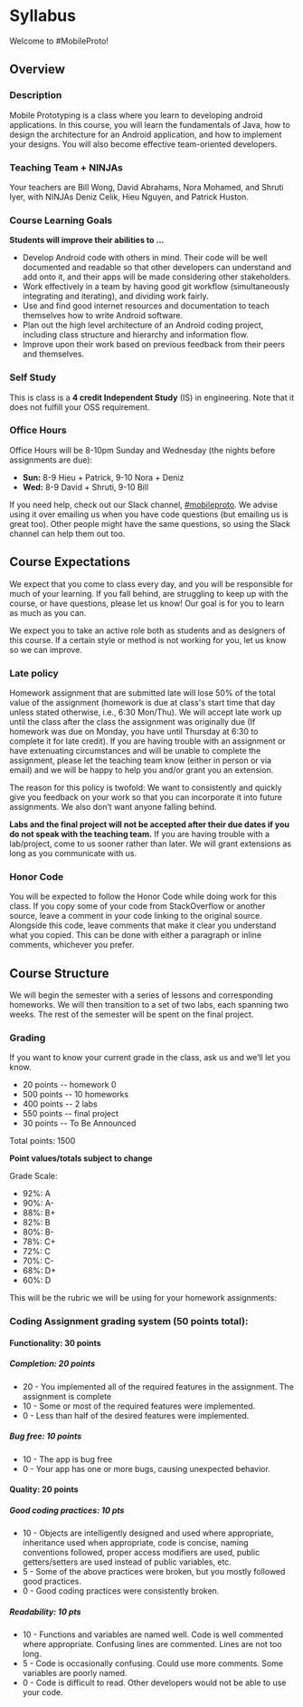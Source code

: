 # Syllabus
Welcome to #MobileProto!

## Overview

### Description

Mobile Prototyping is a class where you learn to developing android applications. In this course, you will learn the fundamentals of Java, how to design the architecture for an Android application, and how to implement your designs. You will also become effective team-oriented developers.

### Teaching Team + NINJAs

Your teachers are Bill Wong, David Abrahams, Nora Mohamed, and Shruti Iyer, with NINJAs Deniz Celik, Hieu Nguyen, and Patrick Huston.

### Course Learning Goals

**Students will improve their abilities to …**

* Develop Android code with others in mind. Their code will be well documented and readable so that other developers can understand and add onto it, and their apps will be made considering other stakeholders.
* Work effectively in a team by having good git workflow (simultaneously integrating and iterating), and dividing work fairly.
* Use and find good internet resources and documentation to teach themselves how to write Android software. 
* Plan out the high level architecture of an Android coding project, including class structure and hierarchy and information flow. 
* Improve upon their work based on previous feedback from their peers and themselves.

### Self Study

This is class is a **4 credit Independent Study** (IS) in engineering. Note that it does not fulfill your OSS requirement.

### Office Hours
Office Hours will be 8-10pm Sunday and Wednesday (the nights before assignments are due):
 - **Sun:** 8-9 Hieu + Patrick, 9-10 Nora + Deniz
 - **Wed:** 8-9 David + Shruti, 9-10 Bill

If you need help, check out our Slack channel, [#mobileproto](https://olin.slack.com/messages/mobileproto/). We advise using it over emailing us when you have code questions (but emailing us is great too). Other people might have the same questions, so using the Slack channel can help them out too.

## Course Expectations
We expect that you come to class every day, and you will be responsible for much of your learning. If you fall behind, are struggling to keep up with the course, or have questions, please let us know! Our goal is for you to learn as much as you can.

We expect you to take an active role both as students and as designers of this course. If a certain style or method is not working for you, let us know so we can improve.
### Late policy
Homework assignment that are submitted late will lose 50% of the total value of the assignment (homework is due at class's start time that day unless stated otherwise, i.e., 6:30 Mon/Thu). We will accept late work up until the class after the class the assignment was originally due (If homework was due on Monday, you have until Thursday at 6:30 to complete it for late credit). If you are having trouble with an assignment or have extenuating circumstances and will be unable to complete the assignment, please let the teaching team know (either in person or via email) and we will be happy to help you and/or grant you an extension.

The reason for this policy is twofold: We want to consistently and quickly give you feedback on your work so that you can incorporate it into future assignments. We also don’t want anyone falling behind.

**Labs and the final project will not be accepted after their due dates if you do not speak with the teaching team.** If you are having trouble with a lab/project, come to us sooner rather than later. We will grant extensions as long as you communicate with us.

### Honor Code

You will be expected to follow the Honor Code while doing work for this class.  If you copy some of your code from StackOverflow or another source, leave a comment in your code linking to the original source. Alongside this code, leave comments that make it clear you understand what you copied. This can be done with either a paragraph or inline comments, whichever you prefer.

## Course Structure

We will begin the semester with a series of lessons and corresponding homeworks. We will then transition to a set of two labs, each spanning two weeks. The rest of the semester will be spent on the final project.

### Grading

If you want to know your current grade in the class, ask us and we’ll let you know.

* 20 points -- homework 0
* 500 points -- 10 homeworks
* 400 points -- 2 labs
* 550 points -- final project
* 30 points -- To Be Announced

Total points: 1500

**Point values/totals subject to change**

Grade Scale:

* 92%: A
* 90%: A-
* 88%: B+
* 82%: B
* 80%: B-
* 78%: C+
* 72%: C
* 70%: C-
* 68%: D+
* 60%: D

This will be the rubric we will be using for your homework assignments:

### Coding Assignment grading system (50 points total):

#### Functionality: 30 points

##### Completion: 20 points

* 20 - You implemented all of the required features in the assignment. The assignment is complete
* 10 - Some or most of the required features were implemented.
* 0 - Less than half of the desired features were implemented.

##### Bug free: 10 points

* 10 - The app is bug free
* 0 - Your app has one or more bugs, causing unexpected behavior.

#### Quality: 20 points

##### Good coding practices: 10 pts

* 10 - Objects are intelligently designed and used where appropriate, inheritance used when appropriate, code is concise, naming conventions followed, proper access modifiers are used, public getters/setters are used instead of public variables, etc.
* 5 - Some of the above practices were broken, but you mostly followed good practices.
* 0 - Good coding practices were consistently broken.

##### Readability: 10 pts
* 10 - Functions and variables are named well. Code is well commented where appropriate. Confusing lines are commented. Lines are not too long.
* 5 - Code is occasionally confusing. Could use more comments. Some variables are poorly named.
* 0 - Code is difficult to read. Other developers would not be able to use your code.
